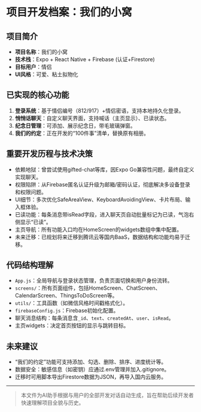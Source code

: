 # 项目开发档案：我们的小窝

## 项目简介
- **项目名称**：我们的小窝
- **技术栈**：Expo + React Native + Firebase (认证+Firestore)
- **目标用户**：情侣
- **UI风格**：可爱、粘土拟物化

## 已实现的核心功能
1. **登录系统**：基于情侣编号（812/917）+情侣密语，支持本地持久化登录。
2. **悄悄话聊天**：自定义聊天界面，支持喊话（主页显示）、已读状态。
3. **纪念日管理**：可添加、展示纪念日，带毛玻璃弹窗。
4. **我们的约定**：正在开发的“100件事”清单，替换原有相册。

## 重要开发历程与技术决策
- 依赖地狱：曾尝试使用gifted-chat等库，因Expo Go兼容性问题，最终自定义实现聊天。
- 权限陷阱：从Firebase匿名认证升级为邮箱/密码认证，彻底解决多设备登录和权限问题。
- UI细节：多次优化SafeAreaView、KeyboardAvoidingView、卡片布局、输入框体验。
- 已读功能：每条消息带isRead字段，进入聊天页自动批量标记为已读，气泡右侧显示“已读”。
- 主页导航：所有功能入口均在HomeScreen的widgets数组中集中配置。
- 未来迁移：已规划将来迁移到腾讯云等国内BaaS，数据结构和功能均易于迁移。

## 代码结构理解
- `App.js`：全局导航与登录状态管理，负责页面切换和用户身份流转。
- `screens/`：所有页面组件，包括HomeScreen、ChatScreen、CalendarScreen、ThingsToDoScreen等。
- `utils/`：工具函数（如微信风格时间戳格式化）。
- `firebaseConfig.js`：Firebase初始化配置。
- 聊天消息结构：每条消息含`_id`、`text`、`createdAt`、`user`、`isRead`。
- 主页widgets：决定首页按钮的显示与跳转目标。

## 未来建议
- “我们的约定”功能可支持添加、勾选、删除、排序、进度统计等。
- 数据安全：敏感信息（如密钥）应通过.env管理并加入.gitignore。
- 迁移时可用脚本导出Firestore数据为JSON，再导入国内云服务。

---

> 本文件为AI助手根据与用户的全部开发对话自动生成，旨在帮助后续开发者快速理解项目全貌与历史。 